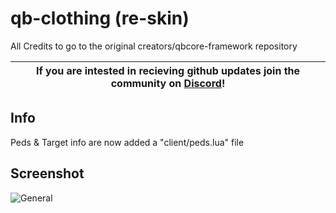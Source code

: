 # qb-clothing (re-skin)
All Credits to go to the original creators/qbcore-framework repository

| If you are intested in recieving github updates join the community on **[Discord](https://discord.gg/NVsaunpesE)**! |
|----|


## Info
Peds & Target info are now added a "client/peds.lua" file

## Screenshot
![General](https://i.imgur.com/eZPBOKR.png)
